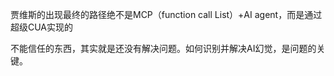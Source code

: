 贾维斯的出现最终的路径绝不是MCP（function call List）+AI agent，而是通过超级CUA实现的

不能信任的东西，其实就是还没有解决问题。如何识别并解决AI幻觉，是问题的关键。